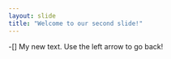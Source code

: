 ```yaml
---
layout: slide
title: "Welcome to our second slide!"
---
```

-[] My new text.
Use the left arrow to go back!
